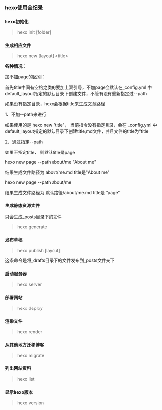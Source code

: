 ### hexo使用全纪录

### `hexo初始化`

> hexo init \[folder\]

### `生成相应文件`

> hexo new \[layout\] \<title\>

**各种情况：**

加不加page的区别：

首先title中间有空格之类的要加上双引号，不加page会默认在_config.yml 中default_layout指定的默认目录下创建文件，不管有没有重新指定过--path

如果没有指定目录，hexo会根据title来生成文章路径

1、不加--path来进行

如果使用的是 hexo new "title"， 当前指令没有指定目录，会在 _config.yml 中default_layout指定的默认目录下创建title,md文件，并且文件的title为“title

2、通过指定--path

如果不指定title， 则默认title是page

hexo new page --path about/me "About me"

结果生成文件路径为  about/me.md   title是"About me"

hexo new page --path about/me

结果生成文件路径为  默认路径/about/me.md   title是 "page"

### `生成静态资源文件`
只会生成_posts目录下的文件
>hexo generate

### `发布草稿`

>hexo publish [layout] <filename>

这条命令是将_drafts目录下的文件发布到_posts文件夹下

### `启动服务器`
> hexo server

### `部署网站`

>hexo deploy

### `渲染文件`

>hexo render

### `从其他地方迁移博客`

> hexo migrate

### `列出网站资料`

> hexo list

### `显示hexo版本`

> hexo version

